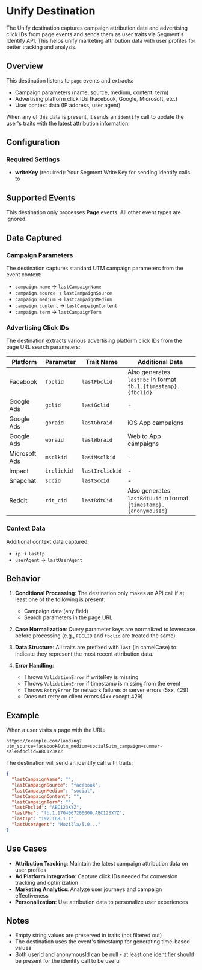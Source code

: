 # Unify Destination

The Unify destination captures campaign attribution data and advertising click IDs from page events and sends them as user traits via Segment's Identify API. This helps unify marketing attribution data with user profiles for better tracking and analysis.

## Overview

This destination listens to `page` events and extracts:
- Campaign parameters (name, source, medium, content, term)
- Advertising platform click IDs (Facebook, Google, Microsoft, etc.)
- User context data (IP address, user agent)

When any of this data is present, it sends an `identify` call to update the user's traits with the latest attribution information.

## Configuration

### Required Settings

- **writeKey** (required): Your Segment Write Key for sending identify calls to

## Supported Events

This destination only processes **Page** events. All other event types are ignored.

## Data Captured

### Campaign Parameters

The destination captures standard UTM campaign parameters from the event context:
- `campaign.name` → `lastCampaignName`
- `campaign.source` → `lastCampaignSource`
- `campaign.medium` → `lastCampaignMedium`
- `campaign.content` → `lastCampaignContent`
- `campaign.term` → `lastCampaignTerm`

### Advertising Click IDs

The destination extracts various advertising platform click IDs from the page URL search parameters:

| Platform | Parameter | Trait Name | Additional Data |
|----------|-----------|------------|-----------------|
| Facebook | `fbclid` | `lastFbclid` | Also generates `lastFbc` in format `fb.1.{timestamp}.{fbclid}` |
| Google Ads | `gclid` | `lastGclid` | - |
| Google Ads | `gbraid` | `lastGbraid` | iOS App campaigns |
| Google Ads | `wbraid` | `lastWbraid` | Web to App campaigns |
| Microsoft Ads | `msclkid` | `lastMsclkid` | - |
| Impact | `irclickid` | `lastIrclickid` | - |
| Snapchat | `sccid` | `lastSccid` | - |
| Reddit | `rdt_cid` | `lastRdtCid` | Also generates `lastRdtUuid` in format `{timestamp}.{anonymousId}` |

### Context Data

Additional context data captured:
- `ip` → `lastIp`
- `userAgent` → `lastUserAgent`

## Behavior

1. **Conditional Processing**: The destination only makes an API call if at least one of the following is present:
   - Campaign data (any field)
   - Search parameters in the page URL
   
2. **Case Normalization**: Query parameter keys are normalized to lowercase before processing (e.g., `FBCLID` and `fbclid` are treated the same).

3. **Data Structure**: All traits are prefixed with `last` (in camelCase) to indicate they represent the most recent attribution data.

4. **Error Handling**:
   - Throws `ValidationError` if writeKey is missing
   - Throws `ValidationError` if timestamp is missing from the event
   - Throws `RetryError` for network failures or server errors (5xx, 429)
   - Does not retry on client errors (4xx except 429)

## Example

When a user visits a page with the URL:
```
https://example.com/landing?utm_source=facebook&utm_medium=social&utm_campaign=summer-sale&fbclid=ABC123XYZ
```

The destination will send an identify call with traits:
```json
{
  "lastCampaignName": "",
  "lastCampaignSource": "facebook",
  "lastCampaignMedium": "social",
  "lastCampaignContent": "",
  "lastCampaignTerm": "",
  "lastFbclid": "ABC123XYZ",
  "lastFbc": "fb.1.1704067200000.ABC123XYZ",
  "lastIp": "192.168.1.1",
  "lastUserAgent": "Mozilla/5.0..."
}
```

## Use Cases

- **Attribution Tracking**: Maintain the latest campaign attribution data on user profiles
- **Ad Platform Integration**: Capture click IDs needed for conversion tracking and optimization
- **Marketing Analytics**: Analyze user journeys and campaign effectiveness
- **Personalization**: Use attribution data to personalize user experiences

## Notes

- Empty string values are preserved in traits (not filtered out)
- The destination uses the event's timestamp for generating time-based values
- Both userId and anonymousId can be null - at least one identifier should be present for the identify call to be useful
